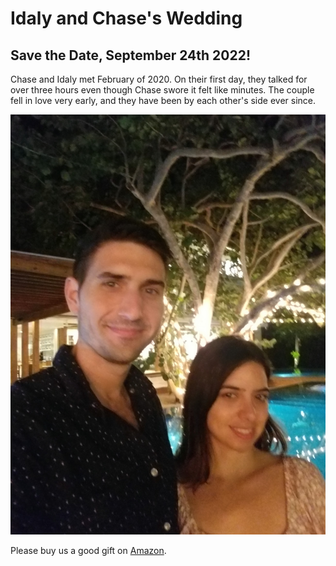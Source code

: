 # Idaly and Chase's Wedding

## Save the Date, September 24th 2022!

Chase and Idaly met February of 2020. On their first day, they talked for over three hours even though Chase swore it felt like minutes. The couple fell in love very early, and they have been by each other's side ever since. 

![Idaly and Chase in Hondorus](/assets/Hondorus.jpg)

Please buy us a good gift on [Amazon](https://www.amazon.com/wedding/share/idalyandchase
). 
